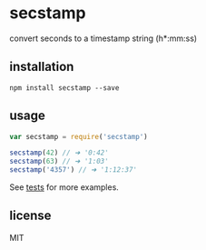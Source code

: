 # secstamp

convert seconds to a timestamp string (h*:mm:ss)

## installation

```
npm install secstamp --save
```

## usage

```js
var secstamp = require('secstamp')

secstamp(42) // ➜ '0:42'
secstamp(63) // ➜ '1:03'
secstamp('4357') // ➜ '1:12:37'

```

See [tests](test/index.js) for more examples.

## license

MIT

